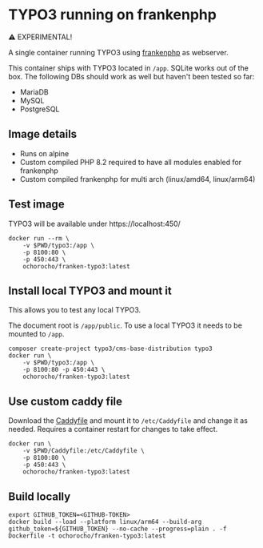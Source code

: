 # TYPO3 running on frankenphp

:warning: EXPERIMENTAL!

A single container running TYPO3 using [frankenphp](https://github.com/dunglas/frankenphp) as webserver.

This container ships with TYPO3 located in `/app`. SQLite works out of the box.
The following DBs should work as well but haven't been tested so far:

* MariaDB
* MySQL
* PostgreSQL 

## Image details

* Runs on alpine
* Custom compiled PHP 8.2 required to have all modules enabled for frankenphp
* Custom compiled frankenphp for multi arch (linux/amd64, linux/arm64)

## Test image

TYPO3 will be available under https://localhost:450/

```
docker run --rm \
    -v $PWD/typo3:/app \
    -p 8100:80 \
    -p 450:443 \
    ochorocho/franken-typo3:latest
```

## Install local TYPO3 and mount it

This allows you to test any local TYPO3.

The document root is `/app/public`. To use a local TYPO3 it needs
to be mounted to `/app`.

```
composer create-project typo3/cms-base-distribution typo3
docker run \
    -v $PWD/typo3:/app \
    -p 8100:80 -p 450:443 \
    ochorocho/franken-typo3:latest
```

## Use custom caddy file

Download the [Caddyfile](config/Caddyfile) and mount it to `/etc/Caddyfile` 
and change it as needed. Requires a container restart for changes to take effect.

```
docker run \
    -v $PWD/Caddyfile:/etc/Caddyfile \
    -p 8100:80 \
    -p 450:443 \
    ochorocho/franken-typo3:latest
```

## Build locally

```
export GITHUB_TOKEN=<GITHUB-TOKEN>
docker build --load --platform linux/arm64 --build-arg github_token=${GITHUB_TOKEN} --no-cache --progress=plain . -f Dockerfile -t ochorocho/franken-typo3:latest
```
